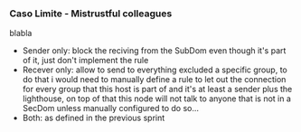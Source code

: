 ### Caso Limite - Mistrustful colleagues
blabla



- Sender only: block the reciving from the SubDom even though it's part of it, just don't implement the rule
- Recever only: allow to send to everything excluded a specific group, to do that i would need to manually define a rule to let out the connection for every group that this host is part of and it's at least a sender plus the lighthouse, on top of that this node will not talk to anyone that is not in a SecDom unless manually configured to do so...
- Both: as defined in the previous sprint